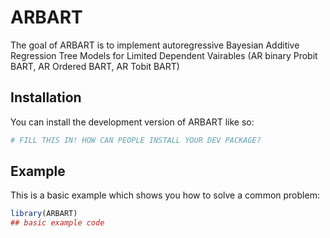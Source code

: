 
# ARBART

<!-- badges: start -->
<!-- badges: end -->

The goal of ARBART is to implement autoregressive Bayesian Additive Regression Tree Models for Limited Dependent Vairables (AR binary Probit BART, AR Ordered BART, AR Tobit BART)

## Installation

You can install the development version of ARBART like so:

``` r
# FILL THIS IN! HOW CAN PEOPLE INSTALL YOUR DEV PACKAGE?
```

## Example

This is a basic example which shows you how to solve a common problem:

``` r
library(ARBART)
## basic example code
```

